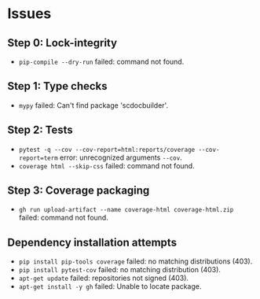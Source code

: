 # Issues

## Step 0: Lock-integrity
- `pip-compile --dry-run` failed: command not found.

## Step 1: Type checks
- `mypy` failed: Can't find package 'scdocbuilder'.

## Step 2: Tests
- `pytest -q --cov --cov-report=html:reports/coverage --cov-report=term` error: unrecognized arguments `--cov`.
- `coverage html --skip-css` failed: command not found.

## Step 3: Coverage packaging
- `gh run upload-artifact --name coverage-html coverage-html.zip` failed: command not found.

## Dependency installation attempts
- `pip install pip-tools coverage` failed: no matching distributions (403).
- `pip install pytest-cov` failed: no matching distribution (403).
- `apt-get update` failed: repositories not signed (403).
- `apt-get install -y gh` failed: Unable to locate package.
